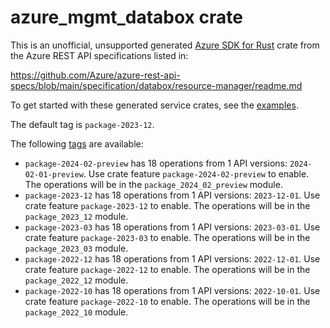 # azure_mgmt_databox crate

This is an unofficial, unsupported generated [Azure SDK for Rust](https://github.com/Azure/azure-sdk-for-rust/tree/legacy) crate from the Azure REST API specifications listed in:

https://github.com/Azure/azure-rest-api-specs/blob/main/specification/databox/resource-manager/readme.md

To get started with these generated service crates, see the [examples](https://github.com/Azure/azure-sdk-for-rust/blob/legacy/services/README.md#examples).

The default tag is `package-2023-12`.

The following [tags](https://github.com/Azure/azure-sdk-for-rust/blob/legacy/services/tags.md) are available:

- `package-2024-02-preview` has 18 operations from 1 API versions: `2024-02-01-preview`. Use crate feature `package-2024-02-preview` to enable. The operations will be in the `package_2024_02_preview` module.
- `package-2023-12` has 18 operations from 1 API versions: `2023-12-01`. Use crate feature `package-2023-12` to enable. The operations will be in the `package_2023_12` module.
- `package-2023-03` has 18 operations from 1 API versions: `2023-03-01`. Use crate feature `package-2023-03` to enable. The operations will be in the `package_2023_03` module.
- `package-2022-12` has 18 operations from 1 API versions: `2022-12-01`. Use crate feature `package-2022-12` to enable. The operations will be in the `package_2022_12` module.
- `package-2022-10` has 18 operations from 1 API versions: `2022-10-01`. Use crate feature `package-2022-10` to enable. The operations will be in the `package_2022_10` module.